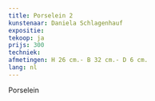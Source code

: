 ```yaml
---
title: Porselein 2
kunstenaar: Daniela Schlagenhauf
expositie: 
tekoop: ja
prijs: 300
techniek: 
afmetingen: H 26 cm.- B 32 cm.- D 6 cm.
lang: nl
---
```


Porselein